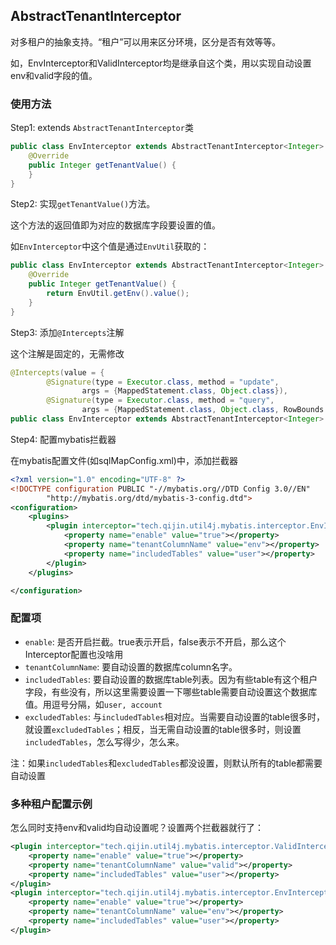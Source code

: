 
## AbstractTenantInterceptor
对多租户的抽象支持。“租户”可以用来区分环境，区分是否有效等等。

如，EnvInterceptor和ValidInterceptor均是继承自这个类，用以实现自动设置env和valid字段的值。

### 使用方法

Step1: extends `AbstractTenantInterceptor`类
```java
public class EnvInterceptor extends AbstractTenantInterceptor<Integer> {
    @Override
    public Integer getTenantValue() {
    }
}
```

Step2: 实现`getTenantValue()`方法。

这个方法的返回值即为对应的数据库字段要设置的值。

如`EnvInterceptor`中这个值是通过`EnvUtil`获取的：

```java
public class EnvInterceptor extends AbstractTenantInterceptor<Integer> {
    @Override
    public Integer getTenantValue() {
        return EnvUtil.getEnv().value();
    }
}
```

Step3: 添加`@Intercepts`注解

这个注解是固定的，无需修改

```java
@Intercepts(value = {
        @Signature(type = Executor.class, method = "update",
                args = {MappedStatement.class, Object.class}),
        @Signature(type = Executor.class, method = "query",
                args = {MappedStatement.class, Object.class, RowBounds.class, ResultHandler.class})})
public class EnvInterceptor extends AbstractTenantInterceptor<Integer> {}
```

Step4: 配置mybatis拦截器

在mybatis配置文件(如sqlMapConfig.xml)中，添加拦截器

```xml
<?xml version="1.0" encoding="UTF-8" ?>
<!DOCTYPE configuration PUBLIC "-//mybatis.org//DTD Config 3.0//EN"
        "http://mybatis.org/dtd/mybatis-3-config.dtd">
<configuration>
    <plugins>
        <plugin interceptor="tech.qijin.util4j.mybatis.interceptor.EnvInterceptor">
            <property name="enable" value="true"></property>
            <property name="tenantColumnName" value="env"></property>
            <property name="includedTables" value="user"></property>
        </plugin>
    </plugins>

</configuration>
```
### 配置项

* `enable`: 是否开启拦截。true表示开启，false表示不开启，那么这个Interceptor配置也没啥用
* `tenantColumnName`: 要自动设置的数据库column名字。
* `includedTables`: 要自动设置的数据库table列表。因为有些table有这个租户字段，有些没有，所以这里需要设置一下哪些table需要自动设置这个数据库值。用逗号分隔，如`user, account`
* `excludedTables`: 与`includedTables`相对应。当需要自动设置的table很多时，就设置`excludedTables`；相反，当无需自动设置的table很多时，则设置`includedTables`，怎么写得少，怎么来。

注：如果`includedTables`和`excludedTables`都没设置，则默认所有的table都需要自动设置

### 多种租户配置示例

怎么同时支持env和valid均自动设置呢？设置两个拦截器就行了：

```xml
<plugin interceptor="tech.qijin.util4j.mybatis.interceptor.ValidInterceptor">
    <property name="enable" value="true"></property>
    <property name="tenantColumnName" value="valid"></property>
    <property name="includedTables" value="user"></property>
</plugin>
<plugin interceptor="tech.qijin.util4j.mybatis.interceptor.EnvInterceptor">
    <property name="enable" value="true"></property>
    <property name="tenantColumnName" value="env"></property>
    <property name="includedTables" value="user"></property>
</plugin>
```